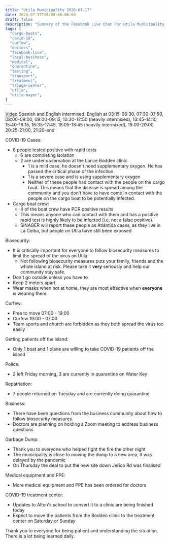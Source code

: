 ```yaml
---
title: "Utila Municipality 2020-07-17"
date: 2020-07-17T16:00:00-06:00
draft: false
description: "Summary of the Facebook Live Chat For Utila Municipality at 2020-07-17 16:00"
tags: [
  "cargo-boats",
  "covid-19",
  "curfew",
  "doctors",
  "facebook-live",
  "local-business",
  "medical",
  "quarantine",
  "testing",
  "transport",
  "treatment",
  "triage-center",
  "utila",
  "utila-mayor",
]
---
```


[Video](https://www.facebook.com/328195770717532/videos/939586869880940)
Spanish and English intermixed. English at 03:15-06:30, 07:30-07:50,
08:00-08:00, 09:00-09:15, 10:30-12:50 (heavily intermixed), 13:45-14:10,
15:40-16:15, 16:35-17:45, 18:05-18:45 (heavily intermixed), 19:00-20:00,
20:25-21:00, 21:20-end

COVID-19 Cases:
* 8 people tested positive with rapid tests
  * 6 are completing isolation
  * 2 are under observation at the Lance Bodden clinic
    * 1 is a mild case, he doesn't need supplementary oxygen. He has passed the
      critical phase of the infection.
    * 1 is a severe case and is using supplementary oxygen
    * Neither of these people had contact with the people on the cargo boat.
      This means that the disease is spread among the community and you don't
      have to have come in contact with the people on the cargo boat to be
      potentially infected.
* Cargo boat crew:
  * 4 of the boat crew have PCR positive results
  * This means anyone who can contact with them and has a positive rapid test
    is highly likely to be infected (i.e. not a false positive).
  * SINAGER will report these people as Atlántida cases, as they live in La
    Ceiba, but people on Utila have still been exposed

Biosecurity:
* It is critically important for everyone to follow biosecurity measures to
  limit the spread of the virus on Utila.
  * Not following biosecurity measures puts your family, friends and the whole
    island at risk. Please take it **very** seriously and help our community
    stay safe.
* Don't go outside unless you have to
* Keep 2 meters apart
* Wear masks when not at home, they are most effective when **everyone** is
  wearing them.

Curfew:
* Free to move 07:00 - 19:00
* Curfew 19:00 - 07:00
* Team sports and church are forbidden as they both spread the virus too easily

Getting patients off the island:
* Only 1 boat and 1 plane are willing to take COVID-19 patients off the island

Police:
* 2 left Friday morning, 3 are currently in quarantine on Water Key

Repatriation:
* 7 people returned on Tuesday and are currently doing quarantine

Business:
* There have been questions from the business community about how to follow
  biosecurity measures.
* Doctors are planning on holding a Zoom meeting to address business questions

Garbage Dump:
* Thank you to everyone who helped fight the fire the other night
* The municipality is close to moving the dump to a new area, it was delayed by
  the pandemic
* On Thursday the deal to put the new site down Jerico Rd was finalised

Medical equipment and PPE:
* More medical equipment and PPE has been ordered for doctors

COVID-19 treatment center:
* Updates to Alton's school to convert it to a clinic are being finished today
* Expect to move the patients from the Bodden clinic to the treatment center on
  Saturday or Sunday

Thank you to everyone for being patient and understanding the situation. There
is a lot being learned daily.
